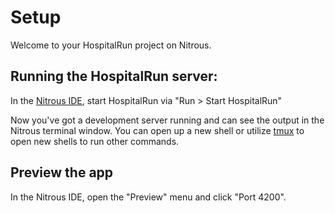 # Setup

Welcome to your HospitalRun project on Nitrous.

## Running the HospitalRun server:

In the [Nitrous IDE](https://community.nitrous.io/docs/ide-overview), start HospitalRun via "Run > Start HospitalRun"

Now you've got a development server running and can see the output in the Nitrous terminal window. You can open up a new shell or utilize [tmux](https://community.nitrous.io/docs/tmux) to open new shells to run other commands.

## Preview the app

In the Nitrous IDE, open the "Preview" menu and click "Port 4200".
